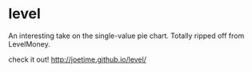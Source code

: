 level
=====

An interesting take on the single-value pie chart. Totally ripped off from LevelMoney.

check it out!
http://joetime.github.io/level/

